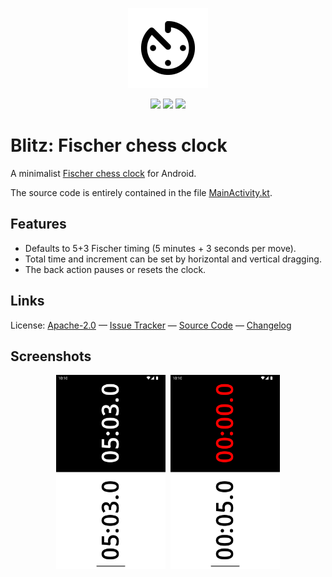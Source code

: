 <p align="center">
    <img src="https://raw.githubusercontent.com/ldeso/blitz/HEAD/metadata/en-US/images/icon.png" height="128">
</p>

<p align="center">
    <a href="https://github.com/ldeso/blitz/releases/latest" alt="GitHub">
        <img src="https://img.shields.io/github/release/ldeso/blitz.svg?logo=github&label=GitHub" /></a>
    <a href="https://f-droid.org/packages/net.leodesouza.blitz/" alt="F-Droid">
        <img src="https://img.shields.io/f-droid/v/net.leodesouza.blitz?logo=F-Droid&label=F-Droid" /></a>
    <a href="https://play.google.com/store/apps/details?id=net.leodesouza.blitz" alt="Google">
        <img src="https://img.shields.io/badge/Google-Testing-red?logo=Google-Play" /></a>
</p>

# Blitz: Fischer chess clock

A minimalist [Fischer chess clock](https://en.wikipedia.org/wiki/Fischer_clock) for Android.

The source code is entirely contained in the file [MainActivity.kt](app/src/main/java/net/leodesouza/blitz/MainActivity.kt).

## Features

- Defaults to 5+3 Fischer timing (5 minutes + 3 seconds per move).
- Total time and increment can be set by horizontal and vertical dragging.
- The back action pauses or resets the clock.

## Links

License: [Apache-2.0](LICENSE) — [Issue Tracker](https://github.com/ldeso/blitz/issues) — [Source Code](https://github.com/ldeso/blitz) — [Changelog](CHANGELOG.md)

## Screenshots

<p align="center">
    <img src="https://raw.githubusercontent.com/ldeso/blitz/HEAD/metadata/en-US/images/phoneScreenshots/1.png" height="311">&nbsp;
    <img src="https://raw.githubusercontent.com/ldeso/blitz/HEAD/metadata/en-US/images/phoneScreenshots/2.png" height="311">
</p>
